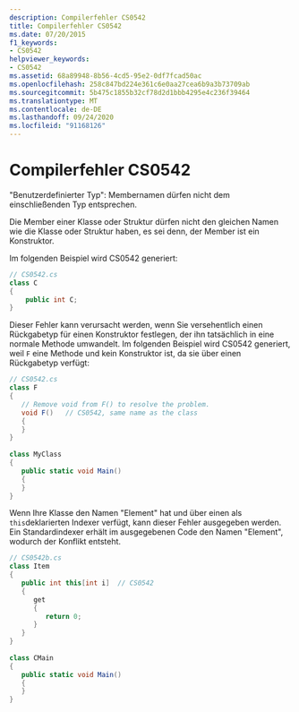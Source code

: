 ```yaml
---
description: Compilerfehler CS0542
title: Compilerfehler CS0542
ms.date: 07/20/2015
f1_keywords:
- CS0542
helpviewer_keywords:
- CS0542
ms.assetid: 68a89948-8b56-4cd5-95e2-0df7fcad50ac
ms.openlocfilehash: 258c847bd224e361c6e0aa27cea6b9a3b73709ab
ms.sourcegitcommit: 5b475c1855b32cf78d2d1bbb4295e4c236f39464
ms.translationtype: MT
ms.contentlocale: de-DE
ms.lasthandoff: 09/24/2020
ms.locfileid: "91168126"
---
```

# <a name="compiler-error-cs0542"></a>Compilerfehler CS0542

"Benutzerdefinierter Typ": Membernamen dürfen nicht dem einschließenden Typ entsprechen.  
  
 Die Member einer Klasse oder Struktur dürfen nicht den gleichen Namen wie die Klasse oder Struktur haben, es sei denn, der Member ist ein Konstruktor.  
  
 Im folgenden Beispiel wird CS0542 generiert:  
  
```csharp  
// CS0542.cs  
class C  
{  
    public int C;  
}  
```  
  
 Dieser Fehler kann verursacht werden, wenn Sie versehentlich einen Rückgabetyp für einen Konstruktor festlegen, der ihn tatsächlich in eine normale Methode umwandelt. Im folgenden Beispiel wird CS0542 generiert, weil `F` eine Methode und kein Konstruktor ist, da sie über einen Rückgabetyp verfügt:  
  
```csharp  
// CS0542.cs  
class F  
{  
   // Remove void from F() to resolve the problem.  
   void F()   // CS0542, same name as the class  
   {  
   }  
}  
  
class MyClass  
{  
   public static void Main()  
   {  
   }  
}  
```  
  
 Wenn Ihre Klasse den Namen "Element" hat und über einen als `this`deklarierten Indexer verfügt, kann dieser Fehler ausgegeben werden. Ein Standardindexer erhält im ausgegebenen Code den Namen "Element", wodurch der Konflikt entsteht.  
  
```csharp  
// CS0542b.cs  
class Item  
{  
   public int this[int i]  // CS0542  
   {  
      get  
      {  
         return 0;  
      }  
   }  
}  
  
class CMain  
{  
   public static void Main()  
   {  
   }  
}  
```
